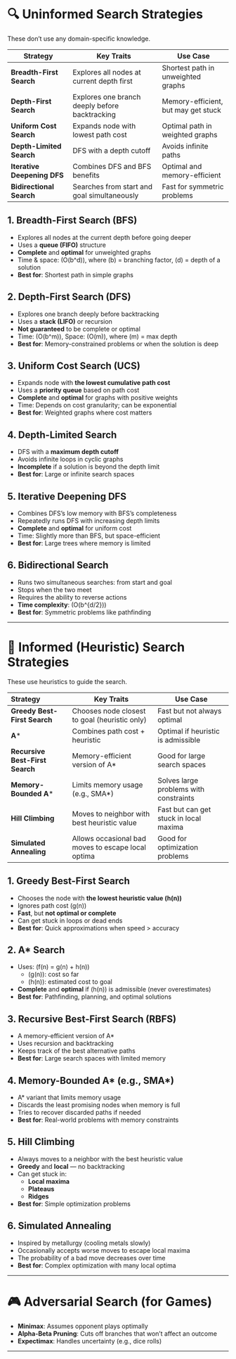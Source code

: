 # 🔍 **Uninformed Search Strategies**
These don’t use any domain-specific knowledge.

| **Strategy**                | **Key Traits**                                 | **Use Case**                        |
|-----------------------------|------------------------------------------------|-------------------------------------|
| **Breadth-First Search**    | Explores all nodes at current depth first      | Shortest path in unweighted graphs  |
| **Depth-First Search**      | Explores one branch deeply before backtracking | Memory-efficient, but may get stuck |
| **Uniform Cost Search**     | Expands node with lowest path cost             | Optimal path in weighted graphs     |
| **Depth-Limited Search**    | DFS with a depth cutoff                        | Avoids infinite paths               |
| **Iterative Deepening DFS** | Combines DFS and BFS benefits                  | Optimal and memory-efficient        |
| **Bidirectional Search**    | Searches from start and goal simultaneously    | Fast for symmetric problems         |


## 1. **Breadth-First Search (BFS)**
- Explores all nodes at the current depth before going deeper
- Uses a **queue (FIFO)** structure
- **Complete** and **optimal** for unweighted graphs
- Time & space: \(O(b^d)\), where \(b\) = branching factor, \(d\) = depth of a solution
- **Best for**: Shortest path in simple graphs

## 2. **Depth-First Search (DFS)**
- Explores one branch deeply before backtracking
- Uses a **stack (LIFO)** or recursion
- **Not guaranteed** to be complete or optimal
- Time: \(O(b^m)\), Space: \(O(m)\), where \(m\) = max depth
- **Best for**: Memory-constrained problems or when the solution is deep

## 3. **Uniform Cost Search (UCS)**
- Expands node with **the lowest cumulative path cost**
- Uses a **priority queue** based on path cost
- **Complete** and **optimal** for graphs with positive weights
- Time: Depends on cost granularity; can be exponential
- **Best for**: Weighted graphs where cost matters

## 4. **Depth-Limited Search**
- DFS with a **maximum depth cutoff**
- Avoids infinite loops in cyclic graphs
- **Incomplete** if a solution is beyond the depth limit
- **Best for**: Large or infinite search spaces

## 5. **Iterative Deepening DFS**
- Combines DFS’s low memory with BFS’s completeness
- Repeatedly runs DFS with increasing depth limits
- **Complete** and **optimal** for uniform cost
- Time: Slightly more than BFS, but space-efficient
- **Best for**: Large trees where memory is limited

## 6. **Bidirectional Search**
- Runs two simultaneous searches: from start and goal
- Stops when the two meet
- Requires the ability to reverse actions
- **Time complexity**: \(O(b^{d/2})\)
- **Best for**: Symmetric problems like pathfinding

---

# 🧠 **Informed (Heuristic) Search Strategies**
These use heuristics to guide the search.

| **Strategy**                    | **Key Traits**                                     | **Use Case**                           |
|:--------------------------------|----------------------------------------------------|----------------------------------------|
| **Greedy Best-First Search**    | Chooses node closest to goal (heuristic only)      | Fast but not always optimal            |
| **A***                          | Combines path cost + heuristic                     | Optimal if heuristic is admissible     |
| **Recursive Best-First Search** | Memory-efficient version of A*                     | Good for large search spaces           |
| **Memory-Bounded A***           | Limits memory usage (e.g., SMA*)                   | Solves large problems with constraints |
| **Hill Climbing**               | Moves to neighbor with best heuristic value        | Fast but can get stuck in local maxima |
| **Simulated Annealing**         | Allows occasional bad moves to escape local optima | Good for optimization problems         |

## 1. **Greedy Best-First Search**
- Chooses the node with **the lowest heuristic value (h(n))**
- Ignores path cost (g(n))
- **Fast**, but **not optimal or complete**
- Can get stuck in loops or dead ends
- **Best for**: Quick approximations when speed > accuracy

## 2. **A\* Search**
- Uses: \(f(n) = g(n) + h(n)\)
  - \(g(n)\): cost so far
  - \(h(n)\): estimated cost to goal
- **Complete** and **optimal** if \(h(n)\) is admissible (never overestimates)
- **Best for**: Pathfinding, planning, and optimal solutions

## 3. **Recursive Best-First Search (RBFS)**
- A memory-efficient version of A*
- Uses recursion and backtracking
- Keeps track of the best alternative paths
- **Best for**: Large search spaces with limited memory

## 4. **Memory-Bounded A\*** (e.g., SMA*)
- A* variant that limits memory usage
- Discards the least promising nodes when memory is full
- Tries to recover discarded paths if needed
- **Best for**: Real-world problems with memory constraints

## 5. **Hill Climbing**
- Always moves to a neighbor with the best heuristic value
- **Greedy** and **local** — no backtracking
- Can get stuck in:
  - **Local maxima**
  - **Plateaus**
  - **Ridges**
- **Best for**: Simple optimization problems

## 6. **Simulated Annealing**
- Inspired by metallurgy (cooling metals slowly)
- Occasionally accepts worse moves to escape local maxima
- The probability of a bad move decreases over time
- **Best for**: Complex optimization with many local optima

---

# 🎮 Adversarial Search (for Games)
- **Minimax**: Assumes opponent plays optimally
- **Alpha-Beta Pruning**: Cuts off branches that won’t affect an outcome
- **Expectimax**: Handles uncertainty (e.g., dice rolls)

---
